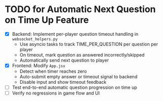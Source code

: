 # TODO for Automatic Next Question on Time Up Feature

- [x] Backend: Implement per-player question timeout handling in `websocket_helpers.py`
  - Use asyncio tasks to track TIME_PER_QUESTION per question per player
  - On timeout, mark question as answered incorrectly/skipped
  - Automatically send next question to player
- [x] Frontend: Modify `App.jsx`
  - Detect when timer reaches zero
  - Auto-submit empty answer or timeout signal to backend
  - Disable input and show timeout feedback
- [ ] Test end-to-end automatic question progression on time up
- [ ] Verify no regressions in game flow and UI
